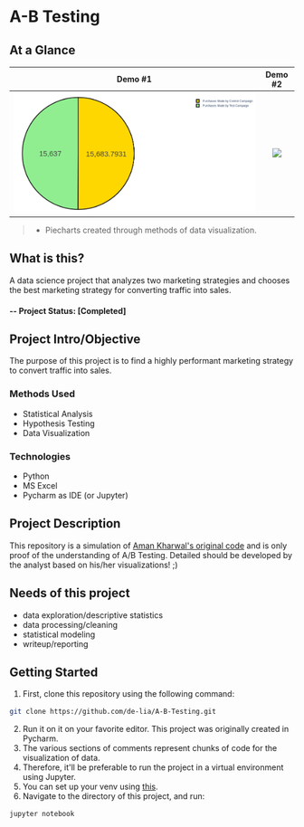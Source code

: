 # A-B Testing

## At a Glance

Demo #1             |  Demo #2
:-------------------------:|:-------------------------:
![](newplot.png)  |  ![](newplot1png)

> * Piecharts created through methods of data visualization.

## What is this?
A data science project that analyzes two marketing strategies and chooses the best marketing strategy for converting traffic into sales.

#### -- Project Status: [Completed]

## Project Intro/Objective
The purpose of this project is to find a highly performant marketing strategy to convert traffic into sales.

### Methods Used
* Statistical Analysis
* Hypothesis Testing
* Data Visualization

### Technologies
* Python
* MS Excel
* Pycharm as IDE (or Jupyter)

## Project Description
This repository is a simulation of [Aman Kharwal's original code](https://thecleverprogrammer.com/2022/11/14/a-b-testing-using-python/) and is only proof of the understanding of A/B Testing.
Detailed should be developed by the analyst based on his/her visualizations! ;)

## Needs of this project

- data exploration/descriptive statistics
- data processing/cleaning
- statistical modeling
- writeup/reporting

## Getting Started

1. First, clone this repository using the following command:
```sh
git clone https://github.com/de-lia/A-B-Testing.git
```
2. Run it on it on your favorite editor. This project was originally created in Pycharm.
2. The various sections of comments represent chunks of code for the visualization of data.
3. Therefore, it'll be preferable to run the project in a virtual environment using Jupyter.
4. You can set up your venv using [this](https://www.geeksforgeeks.org/using-jupyter-notebook-in-virtual-environment/).
5. Navigate to the directory of this project, and run:
```sh
jupyter notebook
```

